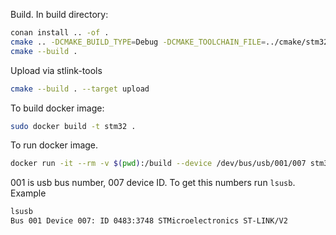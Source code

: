 Build. In build directory:
```sh
conan install .. -of . 
cmake .. -DCMAKE_BUILD_TYPE=Debug -DCMAKE_TOOLCHAIN_FILE=../cmake/stm32-toolchain.cmake
cmake --build . 
```
Upload via stlink-tools
```sh
cmake --build . --target upload
```
To build docker image:
```sh
sudo docker build -t stm32 .
```
To run docker image.
```sh
docker run -it --rm -v $(pwd):/build --device /dev/bus/usb/001/007 stm32 
```
001 is usb bus number, 007 device ID. To get this numbers run ```lsusb```. Example 
```sh
lsusb
Bus 001 Device 007: ID 0483:3748 STMicroelectronics ST-LINK/V2
```